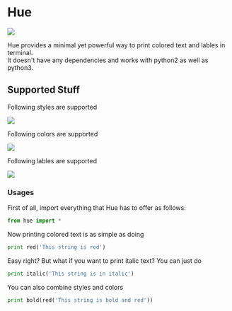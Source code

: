 # Hue
<img src='https://i.imgur.com/coACsyQ.png' />

Hue provides a minimal yet powerful way to print colored text and lables in terminal.</br>
It doesn't have any dependencies and works with python2 as well as python3.

## Supported Stuff

Following styles are supported

<img src='https://i.imgur.com/899ZtQy.png' />

Following colors are supported

<img src='https://i.imgur.com/9tWvPkD.png' />

Following lables are supported

<img src='https://i.imgur.com/dpJxqT2.png' />

### Usages
First of all, import everything that Hue has to offer as follows:
```python
from hue import *
```
Now printing colored text is as simple as doing
```python
print red('This string is red')
```
Easy right?
But what if you want to print italic text?
You can just do
```python
print italic('This string is in italic')
```
You can also combine styles and colors
```python
print bold(red('This string is bold and red'))
```
